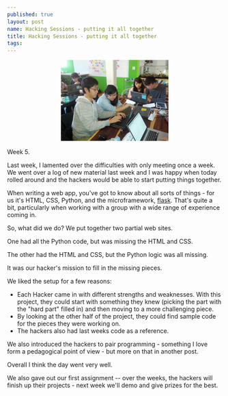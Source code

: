 ```yaml
---
published: true
layout: post
name: Hacking Sessions - putting it all together
title: Hacking Sessions - putting it all together
tags: 
---
```


<div align="center">
<a href="/img/pairprog.jpg" rel="lightbox">
  <img width="50%" src="/img/pairprog.jpg" class="" alt="" />
</a> 
</div>

Week 5.

Last week, I lamented over the difficulties with only meeting once a
week. We went over a log of new material last week and I was happy
when today rolled around and the hackers would be able to start
putting things together.

When writing a web app, you've got to know about all sorts of things -
for us it's HTML, CSS, Python, and the microframework,
[flask](http://flask.pocoo.org). That's quite a bit, particularly when
working with a group with a wide range of experience coming in.

So, what did we do? We put together two partial web sites.

One had all the Python code, but was missing the HTML and CSS.

The other had the HTML and CSS, but the Python logic was all missing.

It was our hacker's mission to fill in the missing pieces.

We liked the setup for a few reasons:

 * Each Hacker came in with different strengths and weaknesses. With this project, they could start with something they knew (picking the part with the "hard part" filled in) and then moving to a more challenging piece.
 * By looking at the other half of the project, they could find sample code for the pieces they were working on.
 * The hackers also had last weeks code as a reference.

We also introduced the hackers to pair programming - something I love
form a pedagogical point of view - but more on that in another post.

Overall I think the day went very well.

We also gave out our first assignment -- over the weeks, the hackers
will finish up their projects - next week we'll demo and give prizes
for the best.
